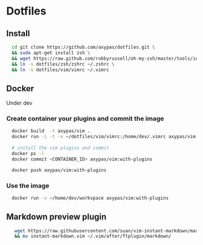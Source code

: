 # Dotfiles

## Install

~~~bash
  cd git clone https://github.com/axypas/dotfiles.git \
  && sudo apt-get install zsh \
  && wget https://raw.github.com/robbyrussell/oh-my-zsh/master/tools/install.sh -O - | sh \
  && ln -s dotfiles/zsh/zshrc ~/.zshrc \
  && ln -s dotfiles/vim/vimrc ~/.vimrc
~~~

## Docker
  Under dev

### Create container your plugins and commit the image

~~~bash
  docker build  -t axypas/vim . 
  docker run -i -t -v ~/dotfiles/vim/vimrc:/home/dev/.vimrc axypas/vim
  
  # install the vim plugins and commit
  docker ps -l
  docker commit <CONTAINER_ID> axypas/vim:with-plugins

  docker push axypas/vim:with-plugins
~~~

### Use the image

~~~bash
  docker run -v ~/home/dev/workspace axypas/vim:with-plugins
~~~



## Markdown preview plugin
~~~bash
   wget https://raw.githubusercontent.com/suan/vim-instant-markdown/master/after/ftplugin/markdown/instant-markdown.vim && mkdir -p ~/.vim/after/ftplugin/markdown/ \
   && mv instant-markdown.vim ~/.vim/after/ftplugin/markdown/
~~~
